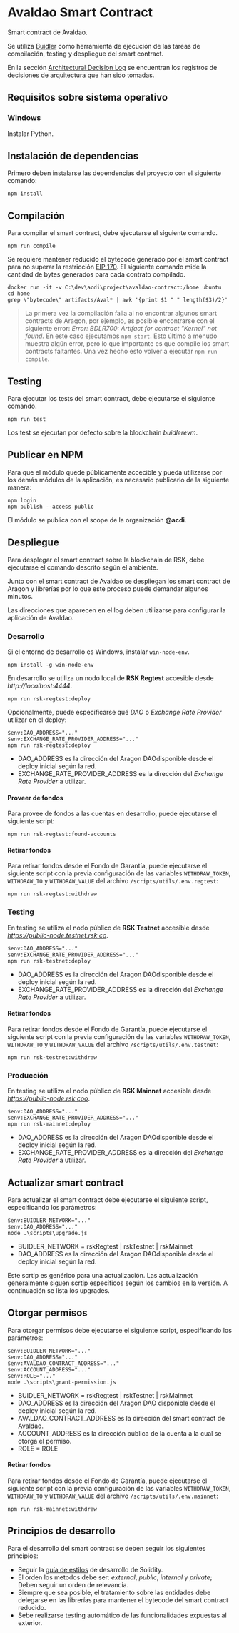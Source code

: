 # Avaldao Smart Contract

Smart contract de Avaldao.

Se utiliza [Buidler](https://buidler.dev) como herramienta de ejecución de las tareas de compilación, testing y despliegue del smart contract.

En la sección [Architectural Decision Log](docs/adr/index.md) se encuentran los registros de decisiones de arquitectura que han sido tomadas.

## Requisitos sobre sistema operativo

### Windows

Instalar Python.

## Instalación de dependencias

Primero deben instalarse las dependencias del proyecto con el siguiente comando:

```
npm install
```

## Compilación

Para compilar el smart contract, debe ejecutarse el siguiente comando.

```
npm run compile
```

Se requiere mantener reducido el bytecode generado por el smart contract para no superar la restricción [EIP 170](https://github.com/ethereum/EIPs/blob/master/EIPS/eip-170.md). El siguiente comando mide la cantidad de bytes generados para cada contrato compilado.

```
docker run -it -v C:\dev\acdi\project\avaldao-contract:/home ubuntu
cd home
grep \"bytecode\" artifacts/Aval* | awk '{print $1 " " length($3)/2}'
```

> La primera vez la compilación falla al no encontrar algunos smart contracts de Aragon, por ejemplo, es posible encontrarse con el siguiente error: *Error: BDLR700: Artifact for contract "Kernel" not found.* En este caso ejecutamos ```npm start```. Esto último a menudo muestra algún error, pero lo que importante es que compile los smart contracts faltantes. Una vez hecho esto volver a ejecutar ```npm run compile```.

## Testing

Para ejecutar los tests del smart contract, debe ejecutarse el siguiente comando.

```
npm run test
```

Los test se ejecutan por defecto sobre la blockchain *buidlerevm*.

## Publicar en NPM

Para que el módulo quede públicamente accecible y pueda utilizarse por los demás módulos de la aplicación, es necesario publicarlo de la siguiente manera:

```
npm login
npm publish --access public
```

El módulo se publica con el scope de la organización **@acdi**.

## Despliegue

Para desplegar el smart contract sobre la blockchain de RSK, debe ejecutarse el comando descrito según el ambiente.

Junto con el smart contract de Avaldao se despliegan los smart contract de Aragon y librerías por lo que este proceso puede demandar algunos minutos.

Las direcciones que aparecen en el log deben utilizarse para configurar la aplicación de Avaldao.

### Desarrollo

Si el entorno de desarrollo es Windows, instalar `win-node-env`.

```
npm install -g win-node-env
```

En desarrollo se utiliza un nodo local de **RSK Regtest** accesible desde *http://localhost:4444*.

```
npm run rsk-regtest:deploy
```

Opcionalmente, puede especificarse qué *DAO* o *Exchange Rate Provider* utilizar en el deploy:

```
$env:DAO_ADDRESS="..."
$env:EXCHANGE_RATE_PROVIDER_ADDRESS="..."
npm run rsk-regtest:deploy
```

- DAO_ADDRESS es la dirección del Aragon DAOdisponible desde el deploy inicial según la red.
- EXCHANGE_RATE_PROVIDER_ADDRESS es la dirección del *Exchange Rate Provider* a utilizar.

#### Proveer de fondos

Para provee de fondos a las cuentas en desarrollo, puede ejecutarse el siguiente script:

```
npm run rsk-regtest:found-accounts
```

#### Retirar fondos

Para retirar fondos desde el Fondo de Garantía, puede ejecutarse el siguiente script con la previa configuración de las variables `WITHDRAW_TOKEN`, `WITHDRAW_TO` y `WITHDRAW_VALUE` del archivo `/scripts/utils/.env.regtest`:

```
npm run rsk-regtest:withdraw
```

### Testing

En testing se utiliza el nodo público de **RSK Testnet** accesible desde *https://public-node.testnet.rsk.co*.

```
$env:DAO_ADDRESS="..."
$env:EXCHANGE_RATE_PROVIDER_ADDRESS="..."
npm run rsk-testnet:deploy
```
- DAO_ADDRESS es la dirección del Aragon DAOdisponible desde el deploy inicial según la red.
- EXCHANGE_RATE_PROVIDER_ADDRESS es la dirección del *Exchange Rate Provider* a utilizar.

#### Retirar fondos

Para retirar fondos desde el Fondo de Garantía, puede ejecutarse el siguiente script con la previa configuración de las variables `WITHDRAW_TOKEN`, `WITHDRAW_TO` y `WITHDRAW_VALUE` del archivo `/scripts/utils/.env.testnet`:

```
npm run rsk-testnet:withdraw
```

### Producción

En testing se utiliza el nodo público de **RSK Mainnet** accesible desde *https://public-node.rsk.coo*.

```
$env:DAO_ADDRESS="..."
$env:EXCHANGE_RATE_PROVIDER_ADDRESS="..."
npm run rsk-mainnet:deploy
```
- DAO_ADDRESS es la dirección del Aragon DAOdisponible desde el deploy inicial según la red.
- EXCHANGE_RATE_PROVIDER_ADDRESS es la dirección del *Exchange Rate Provider* a utilizar.

## Actualizar smart contract

Para actualizar el smart contract debe ejecutarse el siguiente script, especificando los parámetros:

```
$env:BUIDLER_NETWORK="..."
$env:DAO_ADDRESS="..."
node .\scripts\upgrade.js
```

- BUIDLER_NETWORK = rskRegtest | rskTestnet | rskMainnet
- DAO_ADDRESS es la dirección del Aragon DAOdisponible desde el deploy inicial según la red.

Este scrtip es genérico para una actualización. Las actualización generalmente siguen scrtip específicos según los cambios en la versión. A continuación se lista los upgrades.

## Otorgar permisos

Para otorgar permisos debe ejecutarse el siguiente script, especificando los parámetros:

```
$env:BUIDLER_NETWORK="..."
$env:DAO_ADDRESS="..."
$env:AVALDAO_CONTRACT_ADDRESS="..."
$env:ACCOUNT_ADDRESS="..."
$env:ROLE="..."
node .\scripts\grant-permission.js
```
- BUIDLER_NETWORK = rskRegtest | rskTestnet | rskMainnet
- DAO_ADDRESS es la dirección del Aragon DAO disponible desde el deploy inicial según la red.
- AVALDAO_CONTRACT_ADDRESS es la dirección del smart contract de Avaldao.
- ACCOUNT_ADDRESS es la dirección pública de la cuenta a la cual se otorga el permiso.
- ROLE = ROLE

#### Retirar fondos

Para retirar fondos desde el Fondo de Garantía, puede ejecutarse el siguiente script con la previa configuración de las variables `WITHDRAW_TOKEN`, `WITHDRAW_TO` y `WITHDRAW_VALUE` del archivo `/scripts/utils/.env.mainnet`:

```
npm run rsk-mainnet:withdraw
```

## Principios de desarrollo

Para el desarrollo del smart contract se deben seguir los siguientes principios:

- Seguir la [guía de estilos](https://solidity.readthedocs.io/en/v0.6.11/style-guide.html) de desarrollo de Solidity.
- El orden los metodos debe ser: *external*, *public*, *internal* y *private*; Deben seguir un orden de relevancia.
- Siempre que sea posible, el tratamiento sobre las entidades debe delegarse en las librerías para mantener el bytecode del smart contract reducido.
- Sebe realizarse testing automático de las funcionalidades expuestas al exterior.